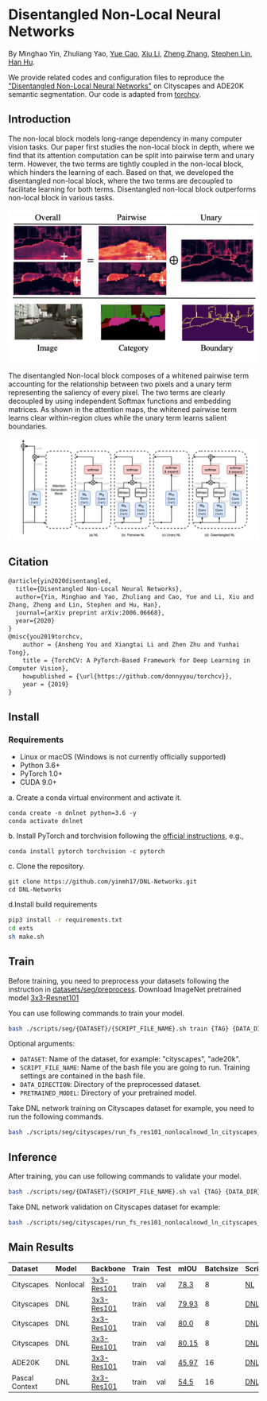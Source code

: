 # Disentangled Non-Local Neural Networks

By Minghao Yin, Zhuliang Yao, [Yue Cao](http://yue-cao.me/), [Xiu Li](https://scholar.google.com/citations?user=Xrh1OIUAAAAJ&hl=zh-CN), [Zheng Zhang](https://stupidzz.github.io/), [Stephen Lin](https://scholar.google.com/citations?hl=zh-CN&user=c3PYmxUAAAAJ), [Han Hu](https://ancientmooner.github.io/).

We provide related codes and configuration files to reproduce the ["Disentangled Non-Local Neural Networks"](https://arxiv.org/pdf/2006.06668.pdf) on Cityscapes and ADE20K semantic segmentation. Our code is adapted from [torchcv](https://github.com/donnyyou/torchcv).

## Introduction 

The non-local block models long-range dependency in many computer vision tasks. Our paper first studies the non-local block in depth, where we find that its attention computation can be split into pairwise term and unary term. However, the two terms are tightly coupled in the non-local block, which hinders the learning of each. 
Based on that, we developed the disentangled non-local block, where the two terms are decoupled to facilitate learning for both terms. Disentangled non-local block outperforms non-local block in various tasks.

<div align="center">
  <img src="demo/dnl.png" width="600" />
</div>

The disentangled Non-local block composes of a whitened pairwise term accounting for the relationship between two pixels and a unary term representing the saliency of every pixel. The two terms are clearly decoupled by using independent Softmax functions and embedding matrices. As shown in the attention maps, the whitened pairwise term learns clear within-region clues while the unary term learns salient boundaries.

<div align="center">
  <img src="demo/dnl_structure.PNG" width="600" />
</div>



## Citation
```
@article{yin2020disentangled,
  title={Disentangled Non-Local Neural Networks},
  author={Yin, Minghao and Yao, Zhuliang and Cao, Yue and Li, Xiu and Zhang, Zheng and Lin, Stephen and Hu, Han},
  journal={arXiv preprint arXiv:2006.06668},
  year={2020}
}
@misc{you2019torchcv,
    author = {Ansheng You and Xiangtai Li and Zhen Zhu and Yunhai Tong},
    title = {TorchCV: A PyTorch-Based Framework for Deep Learning in Computer Vision},
    howpublished = {\url{https://github.com/donnyyou/torchcv}},
    year = {2019}
}
```

## Install

### Requirements

- Linux or macOS (Windows is not currently officially supported)
- Python 3.6+
- PyTorch 1.0+
- CUDA 9.0+ 

a. Create a conda virtual environment and activate it.

```shell
conda create -n dnlnet python=3.6 -y
conda activate dnlnet
```
b. Install PyTorch and torchvision following the [official instructions](https://pytorch.org/), e.g.,

```shell
conda install pytorch torchvision -c pytorch
```

c. Clone the repository.

```shell
git clone https://github.com/yinmh17/DNL-Networks.git
cd DNL-Networks
```

d.Install build requirements 
```bash
pip3 install -r requirements.txt
cd exts
sh make.sh
```

## Train
Before training, you need to preprocess your datasets following the instruction in [datasets/seg/preprocess](https://github.com/yinmh17/DNL-Networks/tree/master/datasets/seg).
Download ImageNet pretrained model [3x3-Resnet101](https://drive.google.com/open?id=1bUzCKazlh8ElGVYWlABBAb0b0uIqFgtR)

You can use following commands to train your model.
```bash
bash ./scripts/seg/{DATASET}/{SCRIPT_FILE_NAME}.sh train {TAG} {DATA_DIR}  {PRETRAINED_MODEL} 
```

Optional arguments:
- `DATASET`: Name of the dataset, for example: "cityscapes", "ade20k".
- `SCRIPT_FILE_NAME`: Name of the bash file you are going to run. Training settings are contained in the bash file.
- `DATA_DIRECTION`: Directory of the preprocessed dataset.
- `PRETRAINED_MODEL`: Directory of  your pretrained model.

Take DNL network training on Cityscapes dataset for example, you need to run the following commands.
```bash
bash ./scripts/seg/cityscapes/run_fs_res101_nonlocalnowd_ln_cityscapes_seg.sh train tag  /torchcv/data/cityscapes   ./pretrained_models/3x3resnet101-imagenet.pth 
```

## Inference
After training, you can use following commands to validate your model.
```bash
bash ./scripts/seg/{DATASET}/{SCRIPT_FILE_NAME}.sh val {TAG} {DATA_DIR} 
```

Take DNL network validation on Cityscapes dataset for example:
```bash
bash ./scripts/seg/cityscapes/run_fs_res101_nonlocalnowd_ln_cityscapes_seg.sh val tag  /torchcv/data/cityscapes  
```

## Main Results

| Dataset | Model | Backbone | Train | Test | mIOU | Batchsize | Scripts |
|:--------|:---------|:------|:------|:------|:------|:------|:------|
| Cityscapes | Nonlocal | [3x3-Res101](https://drive.google.com/open?id=1bUzCKazlh8ElGVYWlABBAb0b0uIqFgtR) | train | val | [78.3](https://drive.google.com/file/d/1mONol45GnYe288rHmOAaYeIzkERro1EK/view?usp=sharing) | 8 | [NL](https://github.com/yinmh17/DNL-Networks/blob/master/scripts/seg/cityscapes/run_fs_res101_nonlocal_cityscapes_seg.sh)|
| Cityscapes | DNL | [3x3-Res101](https://drive.google.com/open?id=1bUzCKazlh8ElGVYWlABBAb0b0uIqFgtR) | train | val | [79.93](https://drive.google.com/file/d/1wsFbOU6ecKabp-WfRxLTk0TMg_xLlZB_/view?usp=sharing) | 8 | [DNL_nowd_in](https://github.com/yinmh17/DNL-Networks/blob/master/scripts/seg/cityscapes/run_fs_res101_nonlocalnowd_in_cityscapes_seg.sh)|
| Cityscapes | DNL | [3x3-Res101](https://drive.google.com/open?id=1bUzCKazlh8ElGVYWlABBAb0b0uIqFgtR) | train | val | [80.0](https://drive.google.com/file/d/1Usx-r5aEJJDNgyn_mJxfWzlK-mP3nhyf/view?usp=sharing) | 8 | [DNL_nowd_ln](https://github.com/yinmh17/DNL-Networks/blob/master/scripts/seg/cityscapes/run_fs_res101_nonlocalnowd_ln_cityscapes_seg.sh)|
| Cityscapes | DNL | [3x3-Res101](https://drive.google.com/open?id=1bUzCKazlh8ElGVYWlABBAb0b0uIqFgtR) | train | val | [80.15](https://drive.google.com/file/d/1M-KgiV1VigMwURfCcrULkY3rCMBYN7dM/view?usp=sharing) | 8 | [DNL_temp_in](https://github.com/yinmh17/DNL-Networks/blob/master/scripts/seg/cityscapes/run_fs_res101_nonlocal_in_cityscapes_seg.sh)|
| ADE20K | DNL | [3x3-Res101](https://drive.google.com/open?id=1bUzCKazlh8ElGVYWlABBAb0b0uIqFgtR) | train | val | [45.97](https://drive.google.com/file/d/14rP7MV1E9NrPo4u2nYRiq-thXiJ-2ePp/view?usp=sharing) | 16 | [DNL_temp_in](https://github.com/yinmh17/DNL-Networks/blob/master/scripts/seg/ade20k/run_fs_res101_nonlocalbn_ade20k_seg.sh)|
| Pascal Context | DNL | [3x3-Res101](https://drive.google.com/open?id=1bUzCKazlh8ElGVYWlABBAb0b0uIqFgtR) | train | val | [54.5](https://drive.google.com/file/d/1Z0KAd2-G1XWkvAmruH41LMO0iHCTQf7C/view?usp=sharing) | 16 | [DNL_nowd_ln](https://github.com/yinmh17/DNL-Networks/blob/master/scripts/seg/pcontext/run_fs_res101_nonlocalnowd_pcontext_seg.sh)|
